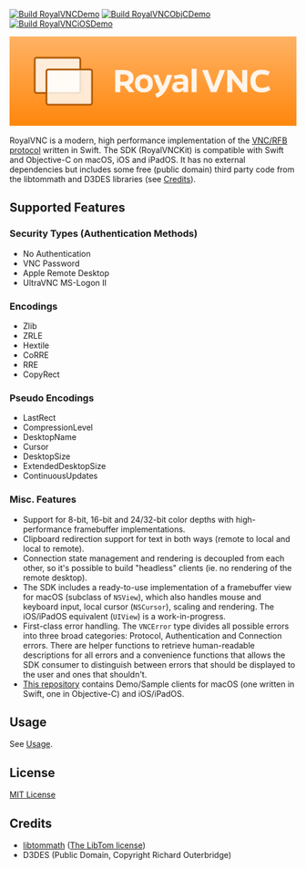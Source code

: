 [![Build RoyalVNCDemo](https://github.com/royalapplications/royalvnc-demo/actions/workflows/build-royalvncdemo.yml/badge.svg)](https://github.com/royalapplications/royalvnc-demo/actions/workflows/build-royalvncdemo.yml) [![Build RoyalVNCObjCDemo](https://github.com/royalapplications/royalvnc-demo/actions/workflows/build-royalvncobjcdemo.yml/badge.svg)](https://github.com/royalapplications/royalvnc-demo/actions/workflows/build-royalvncobjcdemo.yml) [![Build RoyalVNCiOSDemo](https://github.com/royalapplications/royalvnc-demo/actions/workflows/build-royalvnciosdemo.yml/badge.svg)](https://github.com/royalapplications/royalvnc-demo/actions/workflows/build-royalvnciosdemo.yml)

![RoyalVNC](Design/Banner_Rendered/Banner.png)

RoyalVNC is a modern, high performance implementation of the [VNC/RFB protocol](https://github.com/rfbproto/rfbproto/blob/master/rfbproto.rst) written in Swift.
The SDK (RoyalVNCKit) is compatible with Swift and Objective-C on macOS, iOS and iPadOS.
It has no external dependencies but includes some free (public domain) third party code from the libtommath and D3DES libraries (see [Credits](#Credits)).

## Supported Features

### Security Types (Authentication Methods)
- No Authentication
- VNC Password
- Apple Remote Desktop
- UltraVNC MS-Logon II

### Encodings
- Zlib
- ZRLE
- Hextile
- CoRRE
- RRE
- CopyRect

### Pseudo Encodings
- LastRect
- CompressionLevel
- DesktopName
- Cursor
- DesktopSize
- ExtendedDesktopSize
- ContinuousUpdates

### Misc. Features
- Support for 8-bit, 16-bit and 24/32-bit color depths with high-performance framebuffer implementations.
- Clipboard redirection support for text in both ways (remote to local and local to remote).
- Connection state management and rendering is decoupled from each other, so it's possible to build "headless" clients (ie. no rendering of the remote desktop). 
- The SDK includes a ready-to-use implementation of a framebuffer view for macOS (subclass of `NSView`), which also handles mouse and keyboard input, local cursor (`NSCursor`), scaling and rendering. The iOS/iPadOS equivalent (`UIView`) is a work-in-progress.
- First-class error handling. The `VNCError` type divides all possible errors into three broad categories: Protocol, Authentication and Connection errors. There are helper functions to retrieve human-readable descriptions for all errors and a convenience functions that allows the SDK consumer to distinguish between errors that should be displayed to the user and ones that shouldn't.
- [This repository](https://github.com/royalapplications/royalvnc-demo) contains Demo/Sample clients for macOS (one written in Swift, one in Objective-C) and iOS/iPadOS.

## Usage
See [Usage](USAGE.md).

## License
[MIT License](LICENSE)

## Credits
- [libtommath](https://github.com/libtom/libtommath) ([The LibTom license](https://github.com/libtom/libtommath/blob/develop/LICENSE))
- D3DES (Public Domain, Copyright Richard Outerbridge)
